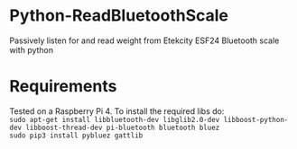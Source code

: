 # Python-ReadBluetoothScale
Passively listen for and read weight from Etekcity ESF24 Bluetooth scale with python



# Requirements
Tested on a Raspberry Pi 4.  To install the required libs do: 
<br/>`sudo apt-get install libbluetooth-dev libglib2.0-dev libboost-python-dev libboost-thread-dev pi-bluetooth bluetooth bluez`
<br/>`sudo pip3 install pybluez gattlib`

